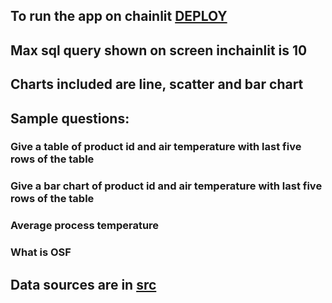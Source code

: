 ## To run the app on chainlit [DEPLOY](DEPLOY_with_Collab(ngrok).ipynb) 
## Max sql query shown on screen inchainlit is 10
## Charts included are line, scatter and bar chart
## Sample questions: 
### Give a table of product id and air temperature with last five rows of the table
### Give a bar chart of product id and air temperature with last five rows of the table
### Average process temperature
### What is OSF
## Data sources are in [src](https://github.com/milichowdhury/Machine_Chatbot/tree/main/src)
